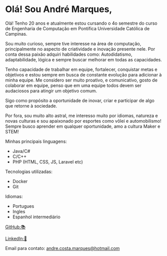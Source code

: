 
# Olá! Sou André Marques, 
Olá! Tenho 20 anos e atualmente estou cursando o 4o semestre do curso de Engenharia de Computação em Pontifica Universidade Católica de Campinas.

Sou muito curioso, sempre tive interesse na área de computação, principalmente no aspecto de criatividade e inovação presente nele. Por conta dessa paixão adquiri habilidades como: Autodidatismo, adaptabilidade, lógica e sempre buscar melhorar em todas as capacidades.

Tenho capacidade de trabalhar em equipe, fortalecer, conquistar metas e objetivos e estou sempre em busca de constante evolução para adicionar à minha equipe. Me considero ser muito proativo, e comunicativo, gosto de colaborar em equipe, penso que em uma equipe todos devem ser audaciosos para atingir um objetivo comum.

Sigo como propósito a oportunidade de inovar, criar e participar de algo que retorne à sociedade.

Por fora, sou muito alto astral, me interesso muito por idiomas, natureza e novas culturas e sou apaixonado por esportes como vôlei e automobilismo! Sempre busco aprender em qualquer oportunidade, amo a cultura Maker e STEM!


Minhas principais linguagens:

- Java/C#
- C/C++
- PHP (HTML, CSS, JS, Laravel etc)

Tecnologias utilizadas:

- Docker
- Git

Idiomas:

- Portugues
- Ingles
- Espanhol intermediário 

[GitHub:📚](https://github.com/andrecostamarques)

[LinkedIn:🪪](https://www.linkedin.com/in/andre-abc-marques)

Email para contato: andre.costa.marques@hotmail.com
